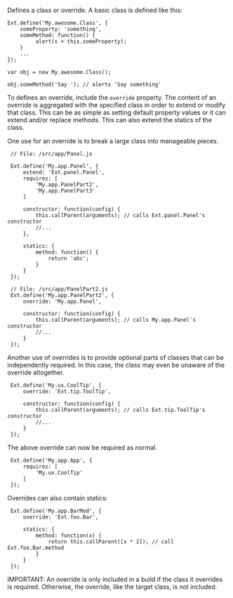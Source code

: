 Defines a class or override. A basic class is defined like this:

    Ext.define('My.awesome.Class', {
        someProperty: 'something',
        someMethod: function() {
             alert(s + this.someProperty);
        }
        ...
    });
    
    var obj = new My.awesome.Class();
    
    obj.someMethod('Say '); // alerts 'Say something'

To defines an override, include the `override` property. The content of an
override is aggregated with the specified class in order to extend or modify
that class. This can be as simple as setting default property values or it can
extend and/or replace methods. This can also extend the statics of the class.

One use for an override is to break a large class into manageable pieces.

     // File: /src/app/Panel.js

     Ext.define('My.app.Panel', {
         extend: 'Ext.panel.Panel',
         requires: [
             'My.app.PanelPart2',
             'My.app.PanelPart3'
         ]

         constructor: function(config) {
             this.callParent(arguments); // calls Ext.panel.Panel's constructor
             //...
         },

         statics: {
             method: function() {
                 return 'abc';
             }
         }
     });

     // File: /src/app/PanelPart2.js
     Ext.define('My.app.PanelPart2', {
         override: 'My.app.Panel',

         constructor: function(config) {
             this.callParent(arguments); // calls My.app.Panel's constructor
             //...
         }
     });

Another use of overrides is to provide optional parts of classes that can be
independently required. In this case, the class may even be unaware of the
override altogether.

     Ext.define('My.ux.CoolTip', {
         override: 'Ext.tip.ToolTip',

         constructor: function(config) {
             this.callParent(arguments); // calls Ext.tip.ToolTip's constructor
             //...
         }
     });

The above override can now be required as normal.

     Ext.define('My.app.App', {
         requires: [
             'My.ux.CoolTip'
         ]
     });

Overrides can also contain statics:

     Ext.define('My.app.BarMod', {
         override: 'Ext.foo.Bar',

         statics: {
             method: function(x) {
                 return this.callParent([x * 2]); // call Ext.foo.Bar.method
             }
         }
     });

IMPORTANT: An override is only included in a build if the class it overrides is
required. Otherwise, the override, like the target class, is not included.

